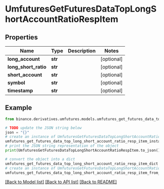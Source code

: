 # UmfuturesGetFuturesDataTopLongShortAccountRatioRespItem


## Properties

Name | Type | Description | Notes
------------ | ------------- | ------------- | -------------
**long_account** | **str** |  | [optional] 
**long_short_ratio** | **str** |  | [optional] 
**short_account** | **str** |  | [optional] 
**symbol** | **str** |  | [optional] 
**timestamp** | **str** |  | [optional] 

## Example

```python
from binance.derivatives.umfutures.models.umfutures_get_futures_data_top_long_short_account_ratio_resp_item import UmfuturesGetFuturesDataTopLongShortAccountRatioRespItem

# TODO update the JSON string below
json = "{}"
# create an instance of UmfuturesGetFuturesDataTopLongShortAccountRatioRespItem from a JSON string
umfutures_get_futures_data_top_long_short_account_ratio_resp_item_instance = UmfuturesGetFuturesDataTopLongShortAccountRatioRespItem.from_json(json)
# print the JSON string representation of the object
print(UmfuturesGetFuturesDataTopLongShortAccountRatioRespItem.to_json())

# convert the object into a dict
umfutures_get_futures_data_top_long_short_account_ratio_resp_item_dict = umfutures_get_futures_data_top_long_short_account_ratio_resp_item_instance.to_dict()
# create an instance of UmfuturesGetFuturesDataTopLongShortAccountRatioRespItem from a dict
umfutures_get_futures_data_top_long_short_account_ratio_resp_item_from_dict = UmfuturesGetFuturesDataTopLongShortAccountRatioRespItem.from_dict(umfutures_get_futures_data_top_long_short_account_ratio_resp_item_dict)
```
[[Back to Model list]](../README.md#documentation-for-models) [[Back to API list]](../README.md#documentation-for-api-endpoints) [[Back to README]](../README.md)


